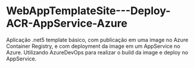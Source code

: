 # WebAppTemplateSite---Deploy-ACR-AppService-Azure

Aplicação .net5 template básico, com publicação em uma image no Azure Container Registry, e com deployment da image em um AppService no Azure.
Utilizando AzureDevOps para realizar o build da image e deploy no AppService.
